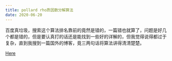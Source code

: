 ```yaml
---
title: pollard rho质因数分解算法
date: 2020-06-20
---
```


百度真垃圾，搜索这个算法排名靠前的竟然是错的，一篇错也就算了，问题是好几个都是错的，但是要认真打的话还是能找到一些好的详解的，但我觉得说得都过于复杂，直到我搜到一篇国外的博客，竟三两句话将算法讲得清清楚楚。

[Here](https://frenchfries.net/paul/factoring/theory/pollard.rho.html)